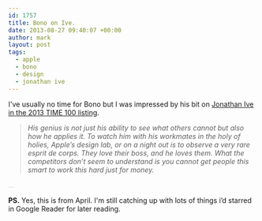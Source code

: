 ```yaml
---
id: 1757
title: Bono on Ive.
date: 2013-08-27 09:40:07 +00:00
author: mark
layout: post
tags:
  - apple
  - bono
  - design
  - jonathan ive
---
```

I've usually no time for Bono but I was impressed by his bit on [Jonathan Ive in the 2013 TIME 100 listing](http://time100.time.com/2013/04/18/time-100/slide/jonathan-ive/).

> _His genius is not just his ability to see what others cannot but also how he applies it. To watch him with his workmates in the holy of holies, Apple’s design lab, or on a night out is to observe a very rare esprit de corps. They love their boss, and he loves them. What the competitors don’t seem to understand is you cannot get people this smart to work this hard just for money._

<span style="color: #c0c0c0;">&#8230;</span>

**PS.** Yes, this is from April. I'm still catching up with lots of things i&#8217;d starred in Google Reader for later reading.
